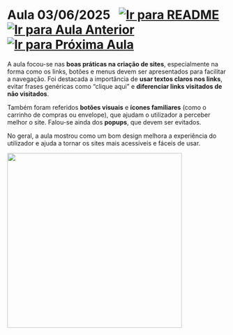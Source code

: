 # Aula 03/06/2025 &nbsp; [![Ir para README](https://img.shields.io/badge/Indice-Verde?style=for-the-badge)](../README.md#indice) &nbsp; [![Ir para Aula Anterior](https://img.shields.io/badge/Anterior-Aula%2011-007ACC?style=for-the-badge)](../aulas/23-05-2025.md) [![Ir para Próxima Aula](https://img.shields.io/badge/Próxima-Aula%2013-007ACC?style=for-the-badge)](../aulas/06-06-2025.md)

<p> A aula focou-se nas <b>boas práticas na criação de sites</b>, especialmente na forma como os links, botões e menus devem ser apresentados para facilitar a navegação. Foi destacada a importância de <b>usar textos claros nos links</b>, evitar frases genéricas como “clique aqui” e <b>diferenciar links visitados de não visitados</b>. </p> <p> Também foram referidos <b>botões visuais</b> e <b>ícones familiares</b> (como o carrinho de compras ou envelope), que ajudam o utilizador a perceber melhor o site. Falou-se ainda dos <b>popups</b>, que devem ser evitados. </p> 

<p> No geral, a aula mostrou como um bom design melhora a experiência do utilizador e ajuda a tornar os sites mais acessíveis e fáceis de usar. </p>

<img src="https://github.com/user-attachments/assets/9fd0b9a6-4f5b-45cb-a109-635abbe90fe7" width="400" />

